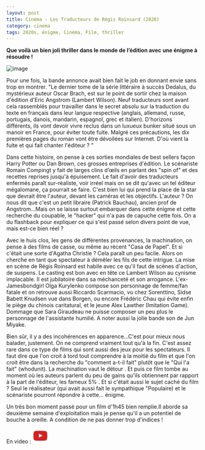 ```yaml
---
layout: post
title: Cinéma - Les Traducteurs de Régis Roinsard (2020)
category: cinema
tags: 2020s, énigme, Cinéma, Film, thriller
---
```

**Que voilà un bien joli thriller dans le monde de l’édition avec une énigme à résoudre !**

![image](https://filedn.eu/llqi9IBxlYouGRXYG2xlROb/img/2020/traducteurs.jpg)

Pour une fois, la bande annonce avait bien fait le job en donnant envie sans trop en montrer. "Le dernier tome de la série littéraire à succès Dedalus, du mystérieux auteur Oscar Brach, est sur le point de sortir chez la maison d'édition d'Eric Angstrom (Lambert Wilson). Neuf traducteurs sont avant cela rassemblés pour travailler dans le secret absolu sur la traduction du texte en français dans leur langue respective (anglais, allemand, russe, portugais, danois, mandarin, espagnol, grec et italien). D'horizons différents, ils vont devoir vivre reclus dans un luxueux bunker situé sous un manoir en France, pour éviter toute fuite. Malgré ces précautions, les dix premières pages du roman vont être dévoilées sur Internet. D'où vient la fuite et qui fait chanter l'éditeur ? "

Dans cette histoire, on pense à ces sorties mondiales de best sellers façon Harry Potter ou Dan Brown, ces grosses entreprises d'édition. Le scénariste Romain Compingt y fait de larges clins d’œils en parlant des "spin of" et des recettes reprises jusqu'à épuisement. Le fait d'avoir des traducteurs enfermés paraît sur-réaliste, voir irréel mais on se dit qu'avec un tel éditeur mégalomane, ça pourrait se faire. C'est bien lui qui prend la place de la star que devrait être l'auteur, devant les caméras et les objectifs. L'auteur ? On nous dit que c'est un petit libraire (Patrick Bauchau), ancien prof de Angstrom...Mais on se laisse surtout embarquer dans cette énigme et cette recherche du coupable, le "hacker" qui n'a pas de capuche cette fois. On a du flashback pour expliquer ce qui s'est passé selon divers point de vue, mais est-ce bien réel ? 

Avec le huis clos, les gens de différentes provenances, la machination, on pense à des films de casse, ou même au récent "Casa de Papel". Et si c'était une sorte d'Agatha Christie ? Cela paraît un peu facile. Alors on cherche en tant que spectateur à démêler les fils de cette intrigue. La mise en scène de Régis Roinsard est habile avec ce qu'il faut de scènes d'action, de suspens. Le casting est bon avec en tête ce Lambert Wilson au cynisme implacable. Il est jubilatoire dans sa méchanceté et son arrogance. L'ex-Jamesbondgirl Olga Kurylenko compose son personnage de femme/fan fatale et on retrouve aussi Riccardo Scarmacio, vu chez Sorenttino, Sidse Babett Knudsen vue dans Borgen, ou encore Frédéric Chau qui évite enfin le piège du chinois caritatural, et le jeune Alex Lawther (Imitation Game). Dommage que Sara Giraudeau ne puisse composer un peu plus le personnage de l'assistante humilié. A noter aussi la jolie bande son de Jun Miyake.

Bien sûr, il y a des incohérences en apparence...C'est pour mieux nous balader, justement. On ne comprend vraiment tout qu'à la fin. C'est assez rare dans ce type de films qui sont aussi des jeux pour les spectateurs. Il faut dire que l'on croit à tord tout comprendre à la moitié du film et que l'on croit être dans la recherche du "comment a-t-il fait" plutôt que le "Qui l'a fait" (whodunit). La machination vaut le détour . Et puis ce film tombe au moment où les auteurs parlent du peu de gains qu'ils obtiennent par rapport à la part de l'éditeur, les fameux 5% . Et si c'était aussi le sujet caché du film ? Seul le réalisateur (qui avait aussi fait le sympathique "Populaire) et le scénariste pourront répondre à cette... énigme.

Un très bon moment passé pour un film d'1h45 bien remplie.Il aborde sa deuxième semaine d'exploitation mais je pense qu'il a un potentiel de bouche à oreille. A condition de ne pas donner trop d'indices ! 

En video : [![video](/images/youtube.png)](https://www.youtube.com/watch?v=FzGZb_IzaRA)


